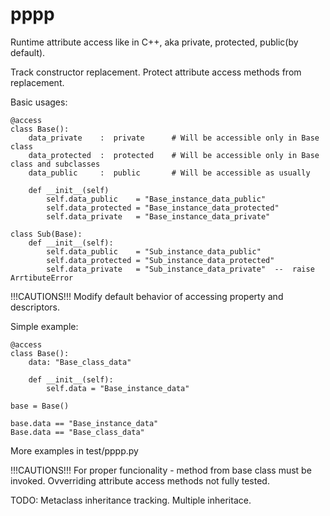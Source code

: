 # pppp
Runtime attribute access like in C++, aka private, protected, public(by default).

Track constructor replacement.
Protect attribute access methods from replacement.

Basic usages:

    @access
    class Base():
        data_private    :  private      # Will be accessible only in Base class
        data_protected  :  protected    # Will be accessible only in Base class and subclasses
        data_public     :  public       # Will be accessible as usually

        def __init__(self)
            self.data_public    = "Base_instance_data_public"
            self.data_protected = "Base_instance_data_protected"
            self.data_private   = "Base_instance_data_private"

    class Sub(Base):
        def __init__(self):
            self.data_public    = "Sub_instance_data_public"
            self.data_protected = "Sub_instance_data_protected"
            self.data_private   = "Sub_instance_data_private"  --  raise ArrtibuteError

!!!CAUTIONS!!!
Modify default behavior of accessing property and descriptors.

Simple example:

    @access
    class Base():
        data: "Base_class_data"

        def __init__(self):
            self.data = "Base_instance_data"
    
    base = Base()
    
    base.data == "Base_instance_data"
    Base.data == "Base_class_data"

More examples in test/pppp.py

!!!CAUTIONS!!!
    For proper funcionality - method from base class must be invoked. 
    Ovverriding attribute access methods not fully tested.

TODO:
    Metaclass inheritance tracking.
    Multiple inheritace.
